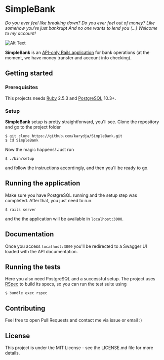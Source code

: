 # SimpleBank

*Do you ever feel like breaking down?*
*Do you ever feel out of money?*
*Like somehow you're just bankrupt*
*And no one wants to lend you*
*(...)*
*Welcome to my account!*

![Alt Text](https://media.giphy.com/media/mwEM69M5NInxm/giphy.gif)

**SimpleBank** is an [API-only Rails application](https://guides.rubyonrails.org/api_app.html) for bank operations (at the moment, we have money transfer and account info checking).

## Getting started

### Prerequisites
This projects needs [Ruby](https://www.ruby-lang.org/en/downloads/) 2.5.3 and [PostgreSQL](https://www.postgresql.org) 10.3+.

### Setup
**SimpleBank** setup is pretty straightforward, you'll see.
Clone the repository and go to the project folder
```
$ git clone https://github.com/karydja/SimpleBank.git
$ cd SimpleBank
```
Now the magic happens! Just run
```
$ ./bin/setup
```
and follow the instructions accordingly, and then you'll be ready to go.

## Running the application
Make sure you have PostgreSQL running and the setup step was completed.  After that, you just need to run
```
$ rails server
```
and the the application will be available in `localhost:3000`.

## Documentation
Once you access `localhost:3000` you'll be redirected to a Swagger UI loaded with the API documentation.

## Running the tests
Here you also need PostgreSQL and a successful setup. The project uses [RSpec](https://github.com/rspec/rspec-rails) to build its specs, so you can run the test suite using
```
$ bundle exec rspec
```

## Contributing
Feel free to open Pull Requests and contact me via issue or email :)

## License
This project is under the MIT License - see the LICENSE.md file for more details.
